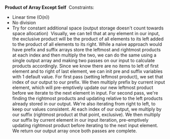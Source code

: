 **Product of Array Except Self**
​
Constraints:
- Linear time (O(n))
- No division
- Try for constant additional space (output storage doesn't count towards space allocation)
​
Visually, we can tell that at any element in our input, the exclusive product will be the product of all elements to its left added to the product of all elements to its right. While a naive approach would have prefix and suffix arrays store the leftmost and rightmost products at each index and then multiply the two, we can do the same using a single output array and making two passes on our input to calculate products accordingly. Since we know there are no items to left of first element and to right of last element, we can init pre and suffix variables with 1 default value. For first pass (setting leftmost product), we set that index of our output to our prefix. We then multiply prefix by current input element, which will pre-emptively update our new leftmost product before we iterate to the next element in input. For second pass, we're finding the rightmost products and updating relative to the left products already stored in our output. We're also iterating from right to left, to keep our values consistent. At each index of our output, we multiply by our suffix (rightmost product at that point, exclusive). We then multiply our suffix by current element in our input iteration, pre-emptively updating rightmost product before iterating to the next input element. We return our output array once both passes are complete.